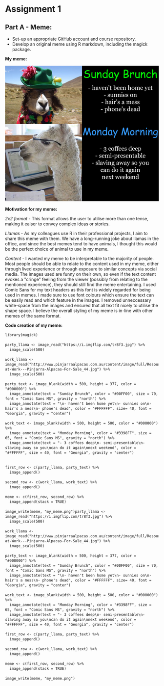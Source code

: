 # Assignment 1 

## Part A - Meme:
- Set-up an appropriate GitHub account and course repository.
- Develop an original meme using R markdown, including the magick package.

**My meme:**

![](my_meme.png)

**Motivation for my meme:**

*2x2 format* - This format allows the user to utilise more than one tense, making it eaiser to convey complex ideas or stories.

*Llamas* - As my colleagues use R in their professional projects, I aim to share this meme with them. We have a long-running joke about llamas in the office, and since the best memes tend to have animals, I thought this would be the perfect choice of animal to use in my meme.

*Content* - I wanted my meme to be interpretable to the majority of people. Most people should be able to relate to the content used in my meme, either through lived experience or through exposure to similar concepts via social media. The images used are funny on their own, so even if the text content evokes a "cringe" feeling from the viewer (possibly from relating to the mentioned experience), they should still find the meme entertaining. I used Comic Sans for my text headers as this font is widely regarded for being used in memes. I made sure to use font colours which ensure the text can be easily read and which feature in the images. I removed unneccessary white-space from the images and ensured that all text fit nicely to utilise the shape space. I believe the overall styling of my meme is in-line with other memes of the same format. 

**Code creation of my meme:**
```
library(magick)

party_llama <- image_read("https://i.imgflip.com/tr8f3.jpg") %>%
  image_scale(500)

work_llama <- image_read("http://www.pinjarraalpacas.com.au/content/image/full/Resources_Alpaca-at-Work---Pinjarra-Alpacas-For-Sale_44.jpg") %>%
  image_scale(500)

party_text <- image_blank(width = 500, height = 377, color = "#000000") %>%
  image_annotate(text = "Sunday Brunch", color = "#00FF00", size = 70, font = "Comic Sans MS", gravity = "north") %>%
  image_annotate(text = "\n- haven't been home yet\n- sunnies on\n- hair's a mess\n- phone's dead", color = "#FFFFFF", size= 40, font = "Georgia", gravity = "center") 

work_text <- image_blank(width = 500, height = 500, color = "#000000") %>%
  image_annotate(text = "Monday Morning", color = "#3398FF", size = 65, font = "Comic Sans MS", gravity = "north") %>%
  image_annotate(text = "- 3 coffees deep\n- semi-presentable\n- slaving away so you\ncan do it again\nnext weekend", color = "#FFFFFF", size = 40, font = "Georgia", gravity = "center")


first_row <- c(party_llama, party_text) %>%
  image_append()

second_row <- c(work_llama, work_text) %>%
  image_append()

meme <- c(first_row, second_row) %>%
  image_append(stack = TRUE)

image_write(meme, "my_meme.png")party_llama <- image_read("https://i.imgflip.com/tr8f3.jpg") %>%
  image_scale(500)

work_llama <- image_read("http://www.pinjarraalpacas.com.au/content/image/full/Resources_Alpaca-at-Work---Pinjarra-Alpacas-For-Sale_44.jpg") %>%
  image_scale(500)

party_text <- image_blank(width = 500, height = 377, color = "#000000") %>%
  image_annotate(text = "Sunday Brunch", color = "#00FF00", size = 70, font = "Comic Sans MS", gravity = "north") %>%
  image_annotate(text = "\n- haven't been home yet\n- sunnies on\n- hair's a mess\n- phone's dead", color = "#FFFFFF", size= 40, font = "Georgia", gravity = "center") 

work_text <- image_blank(width = 500, height = 500, color = "#000000") %>%
  image_annotate(text = "Monday Morning", color = "#3398FF", size = 65, font = "Comic Sans MS", gravity = "north") %>%
  image_annotate(text = "- 3 coffees deep\n- semi-presentable\n- slaving away so you\ncan do it again\nnext weekend", color = "#FFFFFF", size = 40, font = "Georgia", gravity = "center")

first_row <- c(party_llama, party_text) %>%
  image_append()

second_row <- c(work_llama, work_text) %>%
  image_append()

meme <- c(first_row, second_row) %>%
  image_append(stack = TRUE)

image_write(meme, "my_meme.png")
```
